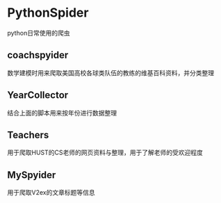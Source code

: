 # PythonSpider
python日常使用的爬虫

## coachspyider
数学建模时用来爬取美国高校各球类队伍的教练的维基百科资料，并分类整理
## YearCollector
结合上面的脚本用来按年份进行数据整理
## Teachers
用于爬取HUST的CS老师的网页资料与整理，用于了解老师的受欢迎程度
## MySpyider
用于爬取V2ex的文章标题等信息
